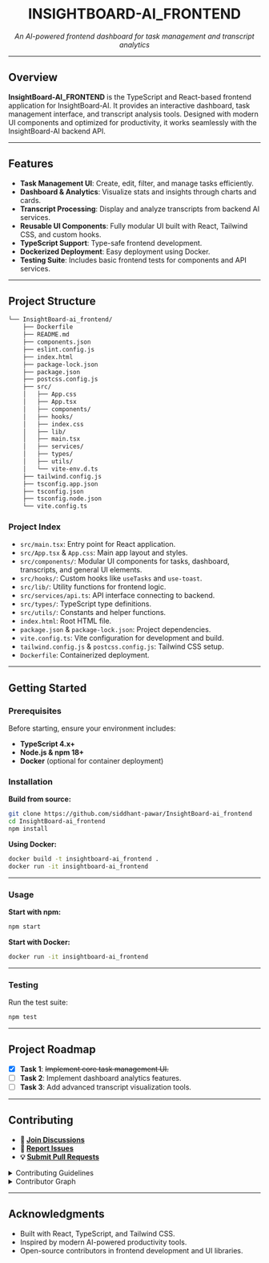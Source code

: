 
<p align="center"><h1 align="center">INSIGHTBOARD-AI_FRONTEND</h1></p>
<p align="center">
	<em>An AI-powered frontend dashboard for task management and transcript analytics</em>
</p>

---

## Overview

**InsightBoard-AI_FRONTEND** is the TypeScript and React-based frontend application for InsightBoard-AI. It provides an interactive dashboard, task management interface, and transcript analysis tools. Designed with modern UI components and optimized for productivity, it works seamlessly with the InsightBoard-AI backend API.

---

## Features

- **Task Management UI**: Create, edit, filter, and manage tasks efficiently.
- **Dashboard & Analytics**: Visualize stats and insights through charts and cards.
- **Transcript Processing**: Display and analyze transcripts from backend AI services.
- **Reusable UI Components**: Fully modular UI built with React, Tailwind CSS, and custom hooks.
- **TypeScript Support**: Type-safe frontend development.
- **Dockerized Deployment**: Easy deployment using Docker.
- **Testing Suite**: Includes basic frontend tests for components and API services.

---

## Project Structure

```sh
└── InsightBoard-ai_frontend/
    ├── Dockerfile
    ├── README.md
    ├── components.json
    ├── eslint.config.js
    ├── index.html
    ├── package-lock.json
    ├── package.json
    ├── postcss.config.js
    ├── src/
    │   ├── App.css
    │   ├── App.tsx
    │   ├── components/
    │   ├── hooks/
    │   ├── index.css
    │   ├── lib/
    │   ├── main.tsx
    │   ├── services/
    │   ├── types/
    │   ├── utils/
    │   └── vite-env.d.ts
    ├── tailwind.config.js
    ├── tsconfig.app.json
    ├── tsconfig.json
    ├── tsconfig.node.json
    └── vite.config.ts
````

### Project Index

* `src/main.tsx`: Entry point for React application.
* `src/App.tsx` & `App.css`: Main app layout and styles.
* `src/components/`: Modular UI components for tasks, dashboard, transcripts, and general UI elements.
* `src/hooks/`: Custom hooks like `useTasks` and `use-toast`.
* `src/lib/`: Utility functions for frontend logic.
* `src/services/api.ts`: API interface connecting to backend.
* `src/types/`: TypeScript type definitions.
* `src/utils/`: Constants and helper functions.
* `index.html`: Root HTML file.
* `package.json` & `package-lock.json`: Project dependencies.
* `vite.config.ts`: Vite configuration for development and build.
* `tailwind.config.js` & `postcss.config.js`: Tailwind CSS setup.
* `Dockerfile`: Containerized deployment.

---

## Getting Started

### Prerequisites

Before starting, ensure your environment includes:

* **TypeScript 4.x+**
* **Node.js & npm 18+**
* **Docker** (optional for container deployment)

### Installation

**Build from source:**

```sh
git clone https://github.com/siddhant-pawar/InsightBoard-ai_frontend
cd InsightBoard-ai_frontend
npm install
```

**Using Docker:**

```sh
docker build -t insightboard-ai_frontend .
docker run -it insightboard-ai_frontend
```

---

### Usage

**Start with npm:**

```sh
npm start
```

**Start with Docker:**

```sh
docker run -it insightboard-ai_frontend
```

---

### Testing

Run the test suite:

```sh
npm test
```

---

## Project Roadmap

* [x] **Task 1**: <strike>Implement core task management UI.</strike>
* [ ] **Task 2**: Implement dashboard analytics features.
* [ ] **Task 3**: Add advanced transcript visualization tools.

---

## Contributing

* **💬 [Join Discussions](https://github.com/siddhant-pawar/InsightBoard-ai_frontend/discussions)**
* **🐛 [Report Issues](https://github.com/siddhant-pawar/InsightBoard-ai_frontend/issues)**
* **💡 [Submit Pull Requests](https://github.com/siddhant-pawar/InsightBoard-ai_frontend/blob/main/CONTRIBUTING.md)**

<details closed>
<summary>Contributing Guidelines</summary>

1. Fork the repository.
2. Clone locally:

   ```sh
   git clone https://github.com/siddhant-pawar/InsightBoard-ai_frontend
   ```
3. Create a new branch:

   ```sh
   git checkout -b feature-name
   ```
4. Make and test changes.
5. Commit changes:

   ```sh
   git commit -m "Description of feature"
   ```
6. Push and submit a Pull Request.

</details>

<details closed>
<summary>Contributor Graph</summary>
<br>
<p align="left">
   <a href="https://github.com{/siddhant-pawar/InsightBoard-ai_frontend/}graphs/contributors">
      <img src="https://contrib.rocks/image?repo=siddhant-pawar/InsightBoard-ai_frontend">
   </a>
</p>
</details>

---

## Acknowledgments

* Built with React, TypeScript, and Tailwind CSS.
* Inspired by modern AI-powered productivity tools.
* Open-source contributors in frontend development and UI libraries.

